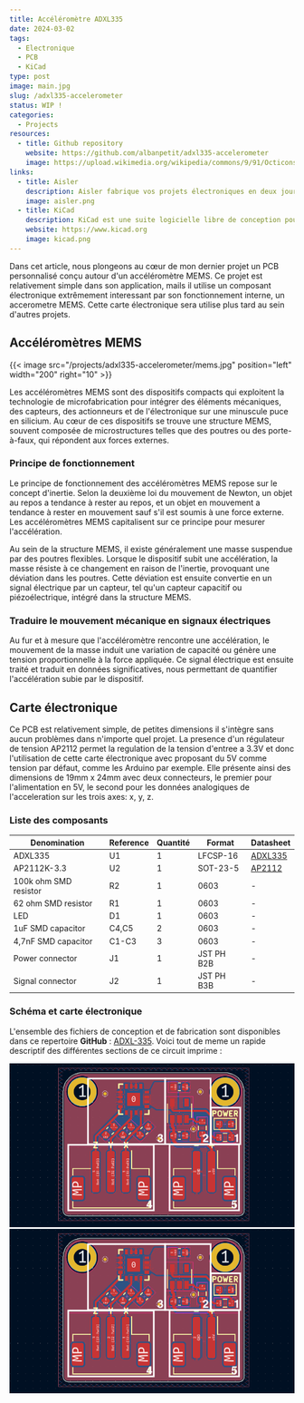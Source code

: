 ```yaml
---
title: Accéléromètre ADXL335
date: 2024-03-02
tags:
  - Electronique
  - PCB
  - KiCad
type: post
image: main.jpg
slug: /adxl335-accelerometer
status: WIP !
categories:
  - Projects
resources:
  - title: Github repository
    website: https://github.com/albanpetit/adxl335-accelerometer
    image: https://upload.wikimedia.org/wikipedia/commons/9/91/Octicons-mark-github.svg
links:
  - title: Aisler
    description: Aisler fabrique vos projets électroniques en deux jours a des prix abordable avec une expedition a travers le monde entier.
    image: aisler.png
  - title: KiCad
    description: KiCad est une suite logicielle libre de conception pour l'électronique pour le dessin de schémas électroniques et la conception de circuits imprimés. KiCad est publié sous licence GNU GPL.
    website: https://www.kicad.org
    image: kicad.png
---
```


Dans cet article, nous plongeons au cœur de mon dernier projet un PCB personnalisé conçu autour d'un accéléromètre MEMS. Ce projet est relativement simple dans son application, mails il utilise un composant électronique extrêmement interessant par son fonctionnement interne, un accerometre MEMS.
Cette carte électronique sera utilise plus tard au sein d'autres projets.

## Accéléromètres MEMS

{{< image src="/projects/adxl335-accelerometer/mems.jpg" position="left" width="200" right="10" >}}

Les accéléromètres MEMS sont des dispositifs compacts qui exploitent la technologie de microfabrication pour intégrer des éléments mécaniques, des capteurs, des actionneurs et de l'électronique sur une minuscule puce en silicium. Au cœur de ces dispositifs se trouve une structure MEMS, souvent composée de microstructures telles que des poutres ou des porte-à-faux, qui répondent aux forces externes.

### Principe de fonctionnement

Le principe de fonctionnement des accéléromètres MEMS repose sur le concept d'inertie. Selon la deuxième loi du mouvement de Newton, un objet au repos a tendance à rester au repos, et un objet en mouvement a tendance à rester en mouvement sauf s'il est soumis à une force externe. Les accéléromètres MEMS capitalisent sur ce principe pour mesurer l'accélération.

Au sein de la structure MEMS, il existe généralement une masse suspendue par des poutres flexibles. Lorsque le dispositif subit une accélération, la masse résiste à ce changement en raison de l'inertie, provoquant une déviation dans les poutres. Cette déviation est ensuite convertie en un signal électrique par un capteur, tel qu'un capteur capacitif ou piézoélectrique, intégré dans la structure MEMS.

### Traduire le mouvement mécanique en signaux électriques

Au fur et à mesure que l'accéléromètre rencontre une accélération, le mouvement de la masse induit une variation de capacité ou génère une tension proportionnelle à la force appliquée. Ce signal électrique est ensuite traité et traduit en données significatives, nous permettant de quantifier l'accélération subie par le dispositif.

## Carte électronique

Ce PCB est relativement simple, de petites dimensions il s'intègre sans aucun problèmes dans n'importe quel projet. La presence d'un régulateur de tension AP2112 permet la regulation de la tension d'entree a 3.3V et donc l'utilisation de cette carte électronique avec proposant du 5V comme tension par défaut, comme les Arduino par exemple.
Elle présente ainsi des dimensions de 19mm x 24mm avec deux connecteurs, le premier pour l'alimentation en 5V, le second pour les données analogiques de l'acceleration sur les trois axes: x, y, z.

### Liste des composants

| Denomination          | Reference | Quantité | Format     | Datasheet                         |
| --------------------- | --------- | -------- | ---------- | --------------------------------- |
| ADXL335               | U1        | 1        | LFCSP-16   | [ADXL335](datasheet-adxl-335.pdf) |
| AP2112K-3.3           | U2        | 1        | SOT-23-5   | [AP2112](datasheet-ap2112.pdf)    |
| 100k ohm SMD resistor | R2        | 1        | 0603       | -                                 |
| 62 ohm SMD resistor   | R1        | 1        | 0603       | -                                 |
| LED                   | D1        | 1        | 0603       | -                                 |
| 1uF SMD capacitor     | C4,C5     | 2        | 0603       | -                                 |
| 4,7nF SMD capacitor   | C1-C3     | 3        | 0603       | -                                 |
| Power connector       | J1        | 1        | JST PH B2B | -                                 |
| Signal connector      | J2        | 1        | JST PH B3B | -                                 |

### Schéma et carte électronique

L'ensemble des fichiers de conception et de fabrication sont disponibles dans ce repertoire **GitHub** : [ADXL-335](). Voici tout de meme un rapide descriptif des différentes sections de ce circuit imprime :

![carte électronique](pcb.png) ![carte électronique](pcb.png)
